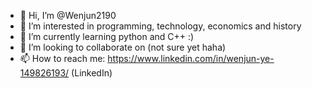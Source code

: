 - 👋 Hi, I’m @Wenjun2190
- 👀 I’m interested in programming, technology, economics and history
- 🌱 I’m currently learning python and C++ :)
- 💞️ I’m looking to collaborate on (not sure yet haha)
- 📫 How to reach me: https://www.linkedin.com/in/wenjun-ye-149826193/ (LinkedIn)

<!---
Wenjun2190/Wenjun2190 is a ✨ special ✨ repository because its `README.md` (this file) appears on your GitHub profile.
You can click the Preview link to take a look at your changes.
--->
